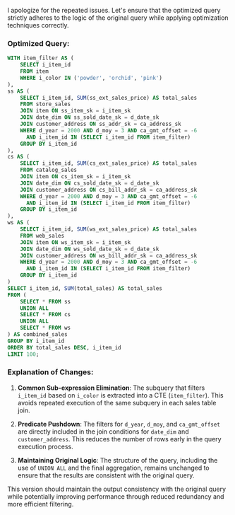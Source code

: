 I apologize for the repeated issues. Let's ensure that the optimized query strictly adheres to the logic of the original query while applying optimization techniques correctly.

### Optimized Query:
```sql
WITH item_filter AS (
    SELECT i_item_id
    FROM item
    WHERE i_color IN ('powder', 'orchid', 'pink')
),
ss AS (
    SELECT i_item_id, SUM(ss_ext_sales_price) AS total_sales
    FROM store_sales
    JOIN item ON ss_item_sk = i_item_sk
    JOIN date_dim ON ss_sold_date_sk = d_date_sk
    JOIN customer_address ON ss_addr_sk = ca_address_sk
    WHERE d_year = 2000 AND d_moy = 3 AND ca_gmt_offset = -6
      AND i_item_id IN (SELECT i_item_id FROM item_filter)
    GROUP BY i_item_id
),
cs AS (
    SELECT i_item_id, SUM(cs_ext_sales_price) AS total_sales
    FROM catalog_sales
    JOIN item ON cs_item_sk = i_item_sk
    JOIN date_dim ON cs_sold_date_sk = d_date_sk
    JOIN customer_address ON cs_bill_addr_sk = ca_address_sk
    WHERE d_year = 2000 AND d_moy = 3 AND ca_gmt_offset = -6
      AND i_item_id IN (SELECT i_item_id FROM item_filter)
    GROUP BY i_item_id
),
ws AS (
    SELECT i_item_id, SUM(ws_ext_sales_price) AS total_sales
    FROM web_sales
    JOIN item ON ws_item_sk = i_item_sk
    JOIN date_dim ON ws_sold_date_sk = d_date_sk
    JOIN customer_address ON ws_bill_addr_sk = ca_address_sk
    WHERE d_year = 2000 AND d_moy = 3 AND ca_gmt_offset = -6
      AND i_item_id IN (SELECT i_item_id FROM item_filter)
    GROUP BY i_item_id
)
SELECT i_item_id, SUM(total_sales) AS total_sales
FROM (
    SELECT * FROM ss
    UNION ALL
    SELECT * FROM cs
    UNION ALL
    SELECT * FROM ws
) AS combined_sales
GROUP BY i_item_id
ORDER BY total_sales DESC, i_item_id
LIMIT 100;
```

### Explanation of Changes:
1. **Common Sub-expression Elimination**: The subquery that filters `i_item_id` based on `i_color` is extracted into a CTE (`item_filter`). This avoids repeated execution of the same subquery in each sales table join.

2. **Predicate Pushdown**: The filters for `d_year`, `d_moy`, and `ca_gmt_offset` are directly included in the join conditions for `date_dim` and `customer_address`. This reduces the number of rows early in the query execution process.

3. **Maintaining Original Logic**: The structure of the query, including the use of `UNION ALL` and the final aggregation, remains unchanged to ensure that the results are consistent with the original query.

This version should maintain the output consistency with the original query while potentially improving performance through reduced redundancy and more efficient filtering.